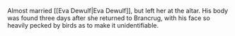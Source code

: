 Almost married [[Eva Dewulf|Eva Dewulf]], but left her at the altar. 
His body was found three days after she returned to Brancrug, with his face so heavily pecked by birds as to make it unidentifiable. 